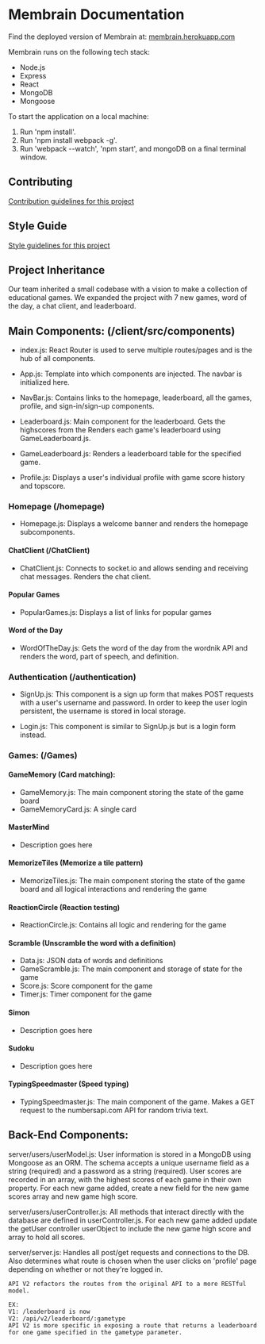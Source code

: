 # Membrain Documentation

Find the deployed version of Membrain at: [membrain.herokuapp.com](http://membrain.herokuapp.com)

Membrain runs on the following tech stack:
- Node.js
- Express
- React
- MongoDB
- Mongoose

To start the application on a local machine:

1. Run 'npm install'.
2. Run 'npm install webpack -g'.
3. Run 'webpack --watch', 'npm start', and mongoDB on a final terminal window.

## Contributing
[Contribution guidelines for this project](CONTRIBUTING.md)

## Style Guide
[Style guidelines for this project](STYLE-GUIDE.md)

## Project Inheritance ##

Our team inherited a small codebase with a vision to make a collection of educational games. We expanded the project with 7 new games, word of the day, a chat client, and leaderboard.

## Main Components: (/client/src/components) ##

- index.js:
React Router is used to serve multiple routes/pages and is the hub of all components.

- App.js:
Template into which components are injected. The navbar is initialized here.

- NavBar.js:
Contains links to the homepage, leaderboard, all the games, profile, and sign-in/sign-up components.

- Leaderboard.js: Main component for the leaderboard. Gets the highscores from the Renders each game's leaderboard using GameLeaderboard.js.

- GameLeaderboard.js: Renders a leaderboard table for the specified game.

- Profile.js: Displays a user's individual profile with game score history and topscore.

### Homepage (/homepage) ###
- Homepage.js: Displays a welcome banner and renders the homepage subcomponents.

#### ChatClient (/ChatClient) ####
- ChatClient.js: Connects to socket.io and allows sending and receiving chat messages. Renders the chat client.

#### Popular Games ####
- PopularGames.js: Displays a list of links for popular games

#### Word of the Day ####
- WordOfTheDay.js: Gets the word of the day from the wordnik API and renders the word, part of speech, and definition.

### Authentication (/authentication) ###
- SignUp.js:
This component is a sign up form that makes POST requests with a user's username and password.
In order to keep the user login persistent, the username is stored in local storage.

- Login.js:
This component is similar to SignUp.js but is a login form instead.

### Games: (/Games) ###

#### GameMemory (Card matching): ####
- GameMemory.js: The main component storing the state of the game board
- GameMemoryCard.js: A single card

#### MasterMind ####
- Description goes here

#### MemorizeTiles (Memorize a tile pattern) ####
- MemorizeTiles.js: The main component storing the state of the game board and all logical interactions and rendering the game

#### ReactionCircle (Reaction testing) ####
- ReactionCircle.js: Contains all logic and rendering for the game

#### Scramble (Unscramble the word with a definition) ####
- Data.js: JSON data of words and definitions
- GameScramble.js: The main component and storage of state for the game
- Score.js: Score component for the game
- Timer.js: Timer component for the game

#### Simon ####
- Description goes here

#### Sudoku ####
- Description goes here

#### TypingSpeedmaster (Speed typing) ####
- TypingSpeedmaster.js: The main component of the game. Makes a GET request to the numbersapi.com API for random trivia text.

## Back-End Components: ##

   server/users/userModel.js:
    User information is stored in a MongoDB using Mongoose as an ORM. The schema accepts a unique username field as a string (required) and a password as a string (required). User scores are recorded in an array, with the highest scores of each game in their own property. For each new game added, create a new field for the new game scores array and new game high score.

   server/users/userController.js:
    All methods that interact directly with the database are defined in userController.js. For each new game added update the getUser controller userObject to include the new game high score and array to hold all scores.

   server/server.js:
    Handles all post/get requests and connections to the DB. Also determines what route is chosen when the user clicks on 'profile' page depending on whether or not they're logged in.

    API V2 refactors the routes from the original API to a more RESTful model.

    EX:
    V1: /leaderboard is now
    V2: /api/v2/leaderboard/:gametype
    API V2 is more specific in exposing a route that returns a leaderboard for one game specified in the gametype parameter.
